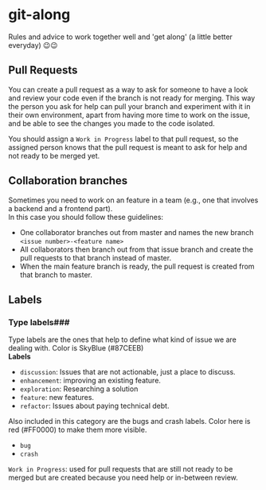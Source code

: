 # git-along
Rules and advice to work together well and 'get along' (a little better everyday) 😉😉

## Pull Requests ##
You can create a pull request as a way to ask for someone to have a look and review your code even if the branch is not ready for merging. This way the person you ask for help can pull your branch and experiment with it in their own environment, apart from having more time to work on the issue, and be able to see the changes you made to the code isolated.

You should assign a `Work in Progress` label to that pull request, so the assigned person knows that the pull request is meant to ask for help and not ready to be merged yet.

## Collaboration branches ##
Sometimes you need to work on an feature in a team (e.g., one that involves a backend and a frontend part).  
In this case you should follow these guidelines:  
- One collaborator branches out from master and names the new branch `<issue number>-<feature name>`
- All collaborators then branch out from that issue branch and create the pull requests to that branch instead of master.
- When the main feature branch is ready, the pull request is created from that branch to master.

## Labels ##

### Type labels###
Type labels are the ones that help to define what kind of issue we are dealing with. Color is SkyBlue (#87CEEB)  
**Labels**  
- `discussion`: Issues that are not actionable, just a place to discuss.  
- `enhancement`: improving an existing feature.  
- `exploration`: Researching a solution
- `feature`: new features.  
- `refactor`:  Issues about paying technical debt.  

Also included in this category are the bugs and crash labels. Color here is red (#FF0000) to make them more visible.  
- `bug`  
- `crash`  

`Work in Progress`: used for pull requests that are still not ready to be merged but are created because you need help or in-between review.
